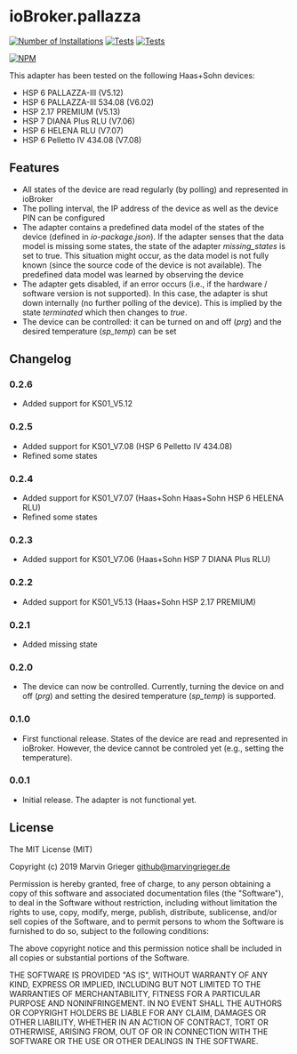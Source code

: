 # ioBroker.pallazza
[![Number of Installations](http://iobroker.live/badges/pallazza-installed.svg)](http://iobroker.live/badges/pallazza-stable.svg) [![Tests](https://travis-ci.org/marvingrieger/ioBroker.pallazza.svg?branch=master)](https://travis-ci.org/marvingrieger/ioBroker.pallazza) [![Tests](https://ci.appveyor.com/api/projects/status/pa1806omq9l1qdii?svg=true)](https://ci.appveyor.com/project/marvingrieger/iobroker-pallazza)

[![NPM](https://nodei.co/npm/iobroker.pallazza.png)](https://npmjs.org/package/iobroker.pallazza)

This adapter has been tested on the following Haas+Sohn devices:
* HSP 6 PALLAZZA-III (V5.12)
* HSP 6 PALLAZZA-III 534.08 (V6.02)
* HSP 2.17 PREMIUM (V5.13)
* HSP 7 DIANA Plus RLU (V7.06)
* HSP 6 HELENA RLU (V7.07)
* HSP 6 Pelletto IV 434.08 (V7.08)

## Features
* All states of the device are read regularly (by polling) and represented in ioBroker
* The polling interval, the IP address of the device as well as the device PIN can be configured
* The adapter contains a predefined data model of the states of the device (defined in *io-package.json*). If the adapter senses that the data model is missing some states, the state of the adapter *missing_states* is set to true. This situation might occur, as the data model is not fully known (since the source code of the device is not available). The predefined data model was learned by observing the device
* The adapter gets disabled, if an error occurs (i.e., if the hardware / software version is not supported). In this case, the adapter is shut down internally (no further polling of the device). This is implied by the state *terminated* which then changes to *true*.
* The device can be controlled: it can be turned on and off (*prg*) and the desired temperature (*sp_temp*) can be set

## Changelog
### 0.2.6
* Added support for KS01_V5.12

### 0.2.5
* Added support for KS01_V7.08 (HSP 6 Pelletto IV 434.08)
* Refined some states

### 0.2.4
* Added support for KS01_V7.07 (Haas+Sohn Haas+Sohn HSP 6 HELENA RLU)
* Refined some states

### 0.2.3
* Added support for KS01_V7.06 (Haas+Sohn HSP 7 DIANA Plus RLU)

### 0.2.2
* Added support for KS01_V5.13 (Haas+Sohn HSP 2.17 PREMIUM)

### 0.2.1
* Added missing state

### 0.2.0
* The device can now be controlled. Currently, turning the device on and off (*prg*) and setting the desired temperature (*sp_temp*) is supported.

### 0.1.0
* First functional release. States of the device are read and represented in ioBroker. However, the device cannot be controled yet (e.g., setting the temperature).

### 0.0.1
* Initial release. The adapter is not functional yet.

## License
The MIT License (MIT)

Copyright (c) 2019 Marvin Grieger <github@marvingrieger.de>

Permission is hereby granted, free of charge, to any person obtaining a copy
of this software and associated documentation files (the "Software"), to deal
in the Software without restriction, including without limitation the rights
to use, copy, modify, merge, publish, distribute, sublicense, and/or sell
copies of the Software, and to permit persons to whom the Software is
furnished to do so, subject to the following conditions:

The above copyright notice and this permission notice shall be included in
all copies or substantial portions of the Software.

THE SOFTWARE IS PROVIDED "AS IS", WITHOUT WARRANTY OF ANY KIND, EXPRESS OR
IMPLIED, INCLUDING BUT NOT LIMITED TO THE WARRANTIES OF MERCHANTABILITY,
FITNESS FOR A PARTICULAR PURPOSE AND NONINFRINGEMENT. IN NO EVENT SHALL THE
AUTHORS OR COPYRIGHT HOLDERS BE LIABLE FOR ANY CLAIM, DAMAGES OR OTHER
LIABILITY, WHETHER IN AN ACTION OF CONTRACT, TORT OR OTHERWISE, ARISING FROM,
OUT OF OR IN CONNECTION WITH THE SOFTWARE OR THE USE OR OTHER DEALINGS IN
THE SOFTWARE.
